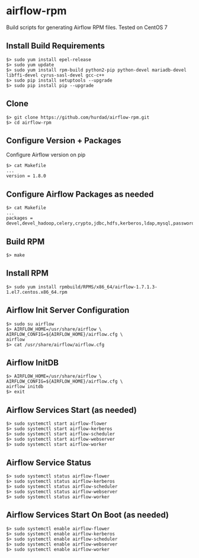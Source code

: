 # airflow-rpm

Build scripts for generating Airflow RPM files.
Tested on CentOS 7

## Install Build Requirements
```
$> sudo yum install epel-release
$> sudo yum update
$> sudo yum install rpm-build python2-pip python-devel mariadb-devel libffi-devel cyrus-sasl-devel gcc-c++
$> sudo pip install setuptools --upgrade
$> sudo pip install pip --upgrade
```

## Clone 
```
$> git clone https://github.com/hurdad/airflow-rpm.git
$> cd airflow-rpm
```

## Configure Version + Packages
Configure Airflow version on pip
```
$> cat Makefile
...
version = 1.8.0
```

## Configure Airflow Packages as needed
```
$> cat Makefile
...
packages = devel,devel_hadoop,celery,crypto,jdbc,hdfs,kerberos,ldap,mysql,password,postgres,rabbitmq
```

## Build RPM
```
$> make
```

## Install RPM
```
$> sudo yum install rpmbuild/RPMS/x86_64/airflow-1.7.1.3-1.el7.centos.x86_64.rpm
```

## Airflow Init Server Configuration
```
$> sudo su airflow
$> AIRFLOW_HOME=/usr/share/airflow \
AIRFLOW_CONFIG=${AIRFLOW_HOME}/airflow.cfg \
airflow
$> cat /usr/share/airflow/airflow.cfg
```

## Airflow InitDB
```
$> AIRFLOW_HOME=/usr/share/airflow \
AIRFLOW_CONFIG=${AIRFLOW_HOME}/airflow.cfg \
airflow initdb
$> exit
```

## Airflow Services Start (as needed)
```
$> sudo systemctl start airflow-flower
$> sudo systemctl start airflow-kerberos
$> sudo systemctl start airflow-scheduler
$> sudo systemctl start airflow-webserver
$> sudo systemctl start airflow-worker
```

## Airflow Service Status
```
$> sudo systemctl status airflow-flower
$> sudo systemctl status airflow-kerberos
$> sudo systemctl status airflow-scheduler
$> sudo systemctl status airflow-webserver
$> sudo systemctl status airflow-worker
```

## Airflow Services Start On Boot (as needed)
```
$> sudo systemctl enable airflow-flower
$> sudo systemctl enable airflow-kerberos
$> sudo systemctl enable airflow-scheduler
$> sudo systemctl enable airflow-webserver
$> sudo systemctl enable airflow-worker
```


